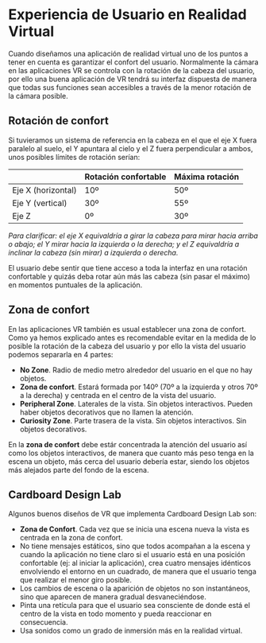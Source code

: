 # Experiencia de Usuario en Realidad Virtual

Cuando diseñamos una aplicación de realidad virtual uno de los puntos a tener en cuenta es garantizar el confort del usuario. 
Normalmente la cámara en las aplicaciones VR se controla con la rotación de la cabeza del usuario, por ello una buena aplicación
de VR tendrá su interfaz dispuesta de manera que todas sus funciones sean accesibles a través de la menor rotación de la cámara posible.

## Rotación de confort

Si tuvieramos un sistema de referencia en la cabeza en el que el eje X fuera paralelo al suelo, el Y apuntara al cielo y el Z fuera 
perpendicular a ambos, unos posibles límites de rotación serían:

|                        | Rotación confortable | Máxima rotación |
|-------------------------|----------------------|-----------------|
| Eje X (horizontal) | 10º                  | 50º             |
| Eje Y (vertical)        | 30º                  | 55º             |
|          Eje Z          | 0º                   | 30º             |

*Para clarificar: el eje X equivaldría a girar la cabeza para mirar hacia arriba o abajo; el Y mirar hacia la izquierda o la derecha;
y el Z equivaldría a inclinar la cabeza (sin mirar) a izquierda o derecha.*

El usuario debe sentir que tiene acceso a toda la interfaz en una rotación confortable y quizás deba rotar aún más las cabeza (sin pasar 
el máximo) en momentos puntuales de la aplicación.

## Zona de confort

En las aplicaciones VR también es usual establecer una zona de confort. Como ya hemos explicado antes es recomendable evitar en la medida
de lo posible la rotación de la cabeza del usuario y por ello la vista del usuario podemos separarla en 4 partes:

* **No Zone**. Radio de medio metro alrededor del usuario en el que no hay objetos.
* **Zona de confort**. Estará formada por 140º (70º a la izquierda y otros 70º a la derecha) y centrada en el centro de la vista del usuario.
* **Peripheral Zone**. Laterales de la vista. Sin objetos interactivos. Pueden haber objetos decorativos que no llamen la atención.
* **Curiosity Zone**. Parte trasera de la vista. Sin objetos interactivos. Sin objetos decorativos.

En la **zona de confort** debe estár concentrada la atención del usuario así como los objetos interactivos, de manera que cuanto más peso 
tenga en la escena un objeto, más cerca del usuario debería estar, siendo los objetos más alejados parte del fondo de la escena.

## Cardboard Design Lab

Algunos buenos diseños de VR que implementa Cardboard Design Lab son:

* **Zona de Confort**. Cada vez que se inicia una escena nueva la vista es centrada en la zona de confort.
* No tiene mensajes estáticos, sino que todos acompañan a la escena y cuando la aplicación no tiene claro si el usuario está en una posición confortable (ej: al iniciar la aplicación), crea cuatro mensajes idénticos envolviendo el entorno en un cuadrado, de manera que el usuario tenga que realizar el menor giro posible.
* Los cambios de escena o la aparición de objetos no son instantáneos, sino que aparecen de manera gradual desvaneciéndose.
* Pinta una retícula para que el usuario sea consciente de donde está el centro de la vista en todo momento y pueda reaccionar en consecuencia.
* Usa sonidos como un grado de inmersión más en la realidad virtual.

